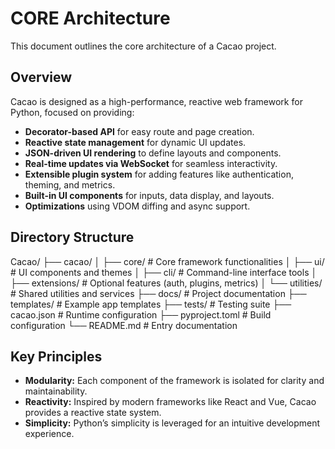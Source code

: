 # CORE Architecture

This document outlines the core architecture of a Cacao project.

## Overview

Cacao is designed as a high-performance, reactive web framework for Python, focused on providing:

- **Decorator-based API** for easy route and page creation.
- **Reactive state management** for dynamic UI updates.
- **JSON-driven UI rendering** to define layouts and components.
- **Real-time updates via WebSocket** for seamless interactivity.
- **Extensible plugin system** for adding features like authentication, theming, and metrics.
- **Built-in UI components** for inputs, data display, and layouts.
- **Optimizations** using VDOM diffing and async support.

## Directory Structure
Cacao/ ├── cacao/ │ ├── core/ # Core framework functionalities │ ├── ui/ # UI components and themes │ ├── cli/ # Command-line interface tools │ ├── extensions/ # Optional features (auth, plugins, metrics) │ └── utilities/ # Shared utilities and services ├── docs/ # Project documentation ├── templates/ # Example app templates ├── tests/ # Testing suite ├── cacao.json # Runtime configuration ├── pyproject.toml # Build configuration └── README.md # Entry documentation

## Key Principles

- **Modularity:** Each component of the framework is isolated for clarity and maintainability.
- **Reactivity:** Inspired by modern frameworks like React and Vue, Cacao provides a reactive state system.
- **Simplicity:** Python’s simplicity is leveraged for an intuitive development experience.
